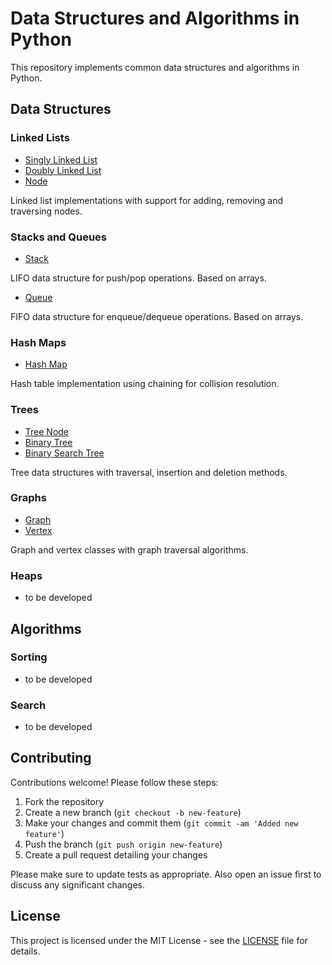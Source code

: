 # Data Structures and Algorithms in Python

This repository implements common data structures and algorithms in Python. 

## Data Structures

### Linked Lists
- [Singly Linked List](DataStructures/LinkedLists/singly_linked_list.py)
- [Doubly Linked List](DataStructures/LinkedLists/doubly_linked_list.py)
- [Node](DataStructures/LinkedLists/node.py)

Linked list implementations with support for adding, removing and traversing nodes.

### Stacks and Queues
- [Stack](DataStructures/Stacks_and_Queues/queue.py)  

LIFO data structure for push/pop operations. Based on arrays.

- [Queue](DataStructures/Stacks_and_Queues/queue.py)

FIFO data structure for enqueue/dequeue operations. Based on arrays. 

### Hash Maps  
- [Hash Map](DataStructures/HashMap/hash_map.py)

Hash table implementation using chaining for collision resolution. 

### Trees
- [Tree Node](DataStructures/Trees/tree_node.py)
- [Binary Tree](DataStructures/Trees/binary_tree_node.py)
- [Binary Search Tree](DataStructures/Trees/binary_search_tree_node.py)

Tree data structures with traversal, insertion and deletion methods.

### Graphs
- [Graph](DataStructures/Graphs/graph.py)
- [Vertex](DataStructures/Graphs/vertex.py) 

Graph and vertex classes with graph traversal algorithms.

### Heaps   
- to be developed


## Algorithms  

### Sorting
- to be developed

### Search  
- to be developed

## Contributing

Contributions welcome! Please follow these steps:

1. Fork the repository
2. Create a new branch (`git checkout -b new-feature`)
3. Make your changes and commit them (`git commit -am 'Added new feature'`)
4. Push the branch (`git push origin new-feature`)
5. Create a pull request detailing your changes

Please make sure to update tests as appropriate. Also open an issue first to discuss any significant changes.

## License

This project is licensed under the MIT License - see the [LICENSE](LICENSE) file for details.